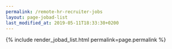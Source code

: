 ```yaml
---
permalink: /remote-hr-recruiter-jobs
layout: page-jobad-list
last_modified_at: 2019-05-11T18:33:30+0200
---
```

{% include render_jobad_list.html permalink=page.permalink %}
